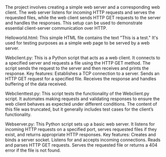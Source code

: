 The project involves creating a simple web server and a corresponding web client. The web server listens for incoming HTTP requests and serves the requested files, while the web client sends HTTP GET requests to 
the server and handles the responses. This setup can be used to demonstrate essential client-server communication over HTTP.

Helloworld.html:
This simple HTML file contains the text "This is a test." It's used for testing purposes as a simple web page to be served by a web server.

Webclient.py:
This is a Python script that acts as a web client. It connects to a specified server and requests a file using the HTTP GET method. The script sends the request to the server and then receives and prints the response.
Key features:
Establishes a TCP connection to a server.
Sends an HTTP GET request for a specified file.
Receives the response and handles buffering of the data received.

Webclienttest.py:
This script tests the functionality of the Webclient.py script. It automates making requests and validating responses to ensure the web client behaves as expected under different conditions.
The content of this file was truncated, but it generally includes test cases for the client’s functionality.

Webserver.py:
This Python script sets up a basic web server. It listens for incoming HTTP requests on a specified port, serves requested files if they exist, and returns appropriate HTTP responses.
Key features:
Creates and binds a server socket.
Listens for and accepts incoming connections.
Reads and parses HTTP GET requests.
Serves the requested file or returns a 404 error if the file is not found.
